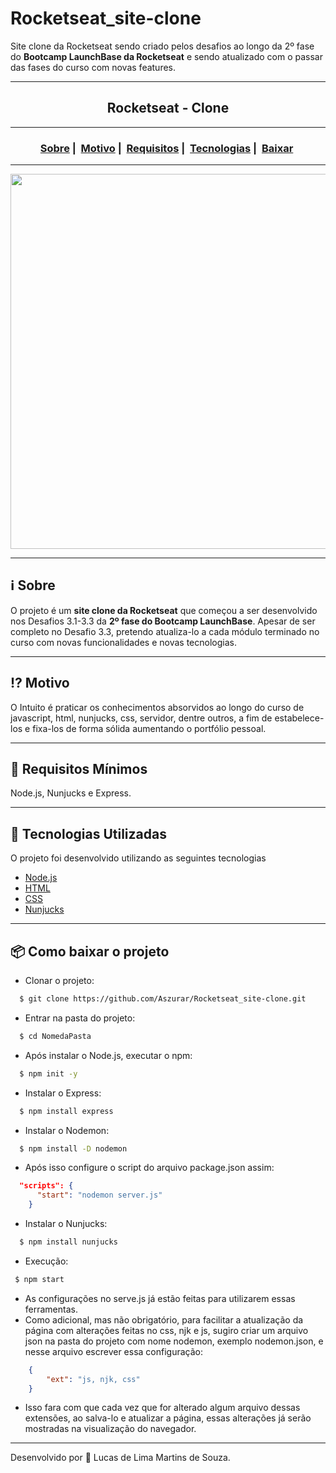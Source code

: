 # Rocketseat_site-clone
Site clone da Rocketseat sendo criado pelos desafios ao longo da 2º fase do **Bootcamp LaunchBase da Rocketseat** e sendo atualizado com o passar das fases do curso com novas features.
___
<h2 align="center">Rocketseat - Clone</h2>

___




<h3 align="center">
  <a href="#information_source-sobre">Sobre</a>&nbsp;|&nbsp;
  <a href="#interrobang-motivo">Motivo</a>&nbsp;|&nbsp;
  <a href="#seedling-requisitos-mínimos">Requisitos</a>&nbsp;|&nbsp;
  <a href="#rocket-tecnologias-utilizadas">Tecnologias</a>&nbsp;|&nbsp;
  <a href="#package-como-baixar-o-projeto">Baixar</a>&nbsp;
</h3>

___

<div align="center" ><img src="https://imgur.com/gallery/uDJSv13" width="600"></div>

___

## :information_source: Sobre

O projeto é um **site clone da Rocketseat** que começou a ser desenvolvido nos Desafios 3.1-3.3 da **2º fase do Bootcamp LaunchBase**.
Apesar de ser completo no Desafio 3.3, pretendo atualiza-lo a cada módulo terminado no curso com novas funcionalidades e novas tecnologias.
___
## :interrobang: Motivo

O Intuito é praticar os conhecimentos absorvidos ao longo do curso de javascript, html, nunjucks, css, servidor, dentre outros, a fim de estabelece-los e fixa-los de forma sólida aumentando o portfólio pessoal.
___
## :seedling: Requisitos Mínimos

Node.js, Nunjucks e Express.
___
## :rocket: Tecnologias Utilizadas 

O projeto foi desenvolvido utilizando as seguintes tecnologias

- [Node.js](https://nodejs.org/en/)
- [HTML](https://developer.mozilla.org/pt-BR/docs/Web/HTML)
- [CSS](https://developer.mozilla.org/pt-BR/docs/Web/CSS)
- [Nunjucks](https://mozilla.github.io/nunjucks/)

___
## :package: Como baixar o projeto

  - Clonar o projeto:
```bash
  $ git clone https://github.com/Aszurar/Rocketseat_site-clone.git
```
- Entrar na pasta do projeto:
```bash
  $ cd NomedaPasta
```
- Após instalar o Node.js, executar o npm:
```bash
  $ npm init -y
```
- Instalar o Express:
```bash
  $ npm install express
```
- Instalar o Nodemon:
```bash
  $ npm install -D nodemon  
```
- Após isso configure o script do arquivo package.json assim:
```json
  "scripts": {
      "start": "nodemon server.js"
    }
```
- Instalar o Nunjucks:
```bash
  $ npm install nunjucks
```
 - Execução:
 ```bash
  $ npm start
```

- As configurações no serve.js já estão feitas para utilizarem essas ferramentas.
- Como adicional, mas não obrigatório, para facilitar a atualização da página com alterações feitas no css, njk e js, sugiro criar um arquivo json na pasta do projeto com nome nodemon, exemplo nodemon.json, e nesse arquivo escrever essa configuração:
```json
    {
        "ext": "js, njk, css"
    }
```
- Isso fara com que cada vez que for alterado algum arquivo dessas extensões, ao salva-lo e atualizar a página, essas alterações já serão mostradas na visualização do navegador.
___
Desenvolvido por :star2: Lucas de Lima Martins de Souza.
